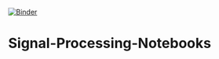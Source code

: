 [![Binder](https://mybinder.org/badge_logo.svg)](https://mybinder.org/v2/gh/Odessit007/Signal-Processing-Notebooks/master)
# Signal-Processing-Notebooks
